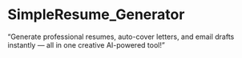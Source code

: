 # SimpleResume_Generator
“Generate professional resumes, auto-cover letters, and email drafts instantly — all in one creative AI-powered tool!”

